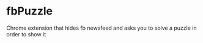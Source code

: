 # fbPuzzle
Chrome extension that hides fb newsfeed and asks you to solve a puzzle in order to show it
